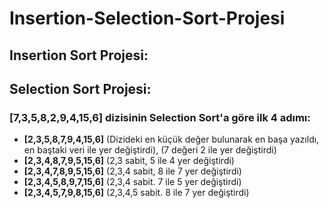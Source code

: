 # Insertion-Selection-Sort-Projesi
## Insertion Sort Projesi:




## Selection Sort Projesi:

### **[7,3,5,8,2,9,4,15,6]** dizisinin Selection Sort'a göre ilk 4 adımı: 

- **[2,3,5,8,7,9,4,15,6]** (Dizideki en küçük değer bulunarak en başa yazıldı, en baştaki veri ile yer değiştirdi), (7 değeri 2 ile yer değiştirdi)
- **[2,3,4,8,7,9,5,15,6]** (2,3 sabit, 5 ile 4 yer değiştirdi)
- **[2,3,4,7,8,9,5,15,6]** (2,3,4 sabit, 8 ile 7 yer değiştirdi)
- **[2,3,4,5,8,9,7,15,6]** (2,3,4 sabit. 7 ile 5 yer değiştirdi)
- **[2,3,4,5,7,9,8,15,6]** (2,3,4,5 sabit. 8 ile 7 yer değiştirdi)
